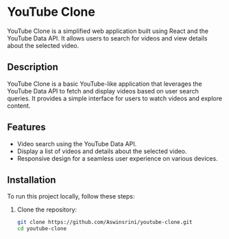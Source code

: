 # YouTube Clone

YouTube Clone is a simplified web application built using React and the YouTube Data API. It allows users to search for videos and view details about the selected video.
## Description

YouTube Clone is a basic YouTube-like application that leverages the YouTube Data API to fetch and display videos based on user search queries. It provides a simple interface for users to watch videos and explore content.
## Features

- Video search using the YouTube Data API.
- Display a list of videos and details about the selected video.
- Responsive design for a seamless user experience on various devices.

## Installation

To run this project locally, follow these steps:

1. Clone the repository:

   ```bash
   git clone https://github.com/Aswinsrini/youtube-clone.git
   cd youtube-clone
